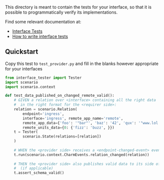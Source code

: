 This directory is meant to contain the tests for your interface, so that it is possible to programmatically verify its implementations.

Find some relevant documentation at:
- [Interface Tests](https://discourse.charmhub.io/t/interface-tests/12691)
- [How to write interface tests](https://discourse.charmhub.io/t/how-to-write-interface-tests/12690)

## Quickstart

Copy this test to `test_provider.py` and fill in the blanks however appropriate for your interfaces

```python
from interface_tester import Tester
import scenario
import scenario.context

def test_data_published_on_changed_remote_valid():
    # GIVEN a relation over <interface> containing all the right data 
    #  in the right format for the <requirer side>:
    relation = scenario.Relation(
        endpoint='ingress',
        interface='ingress', remote_app_name='remote',
        remote_app_data={'foo': '"bar"', 'baz': '42', 'qux': '"www.lol.com:4242"', },
        remote_units_data={0: {'fizz': 'buzz', }})
    t = Tester(
        scenario.State(relations=[relation])
    )
    
    # WHEN the <provider side> receives a <endpoint-changed-event> event:
    t.run(scenario.context.CharmEvents.relation_changed(relation))
    
    # THEN the <provider side> also publishes valid data to its side of the relation 
    #  (if applicable)
    t.assert_schema_valid()
```
